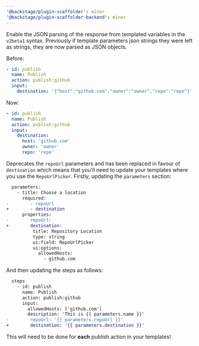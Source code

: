 ```yaml
---
'@backstage/plugin-scaffolder': minor
'@backstage/plugin-scaffolder-backend': minor
---
```


Enable the JSON parsing of the response from templated variables in the `v2beta1` syntax. Previously if template parameters json strings they were left as strings, they are now parsed as JSON objects.

Before:

```yaml
- id: publish
  name: Publish
  action: publish:github
  input:
    destination: '{"host":"github.com","owner":"owner","repo":"repo"}'
```

Now:

```yaml
- id: publish
  name: Publish
  action: publish:github
  input:
    destination:
      host: 'github.com'
      owner: 'owner'
      repo: 'repo'
```

Deprecates the `repoUrl` parameters and has been replaced in favour of `destination` which means that you'll need to update your templates where you use the `RepoUrlPicker`. Firstly, updating the `parameters` section:

```diff
  parameters:
    - title: Choose a location
      required:
-        - repoUrl
+        - destination
      properties:
-        repoUrl:
+        destination:
          title: Repository Location
          type: string
          ui:field: RepoUrlPicker
          ui:options:
            allowedHosts:
              - github.com
```

And then updating the steps as follows:

```diff
  steps
    - id: publish
      name: Publish
      action: publish:github
      input:
        allowedHosts: ['github.com']
        description: 'This is {{ parameters.name }}'
-        repoUrl: '{{ parameters.repoUrl }}'
+        destination: '{{ parameters.destination }}'
```

This will need to be done for **each** publish action in your templates!
